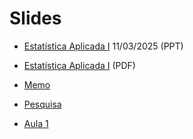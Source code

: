 # Slides

- [Estatística Aplicada I](https://shorturl.at/25nBH) 11/03/2025 (PPT)
- [Estatística Aplicada I](https://github.com/magnotairone/slides/blob/main/Apresenta%C3%A7%C3%A3o%20IME%20USP.pdf) (PDF)


- [Memo](https://insper-my.sharepoint.com/:p:/g/personal/magnotfs_insper_edu_br/EUUna1zHD1NPu79mix9Hf9sBUWgB1J6WpaYCKwBJer0geQ?e=ALpM8U)
- [Pesquisa](https://rpubs.com/magnotfs/projeto_pesquisa)
- [Aula 1](https://rpubs.com/magnotfs/aula1)
